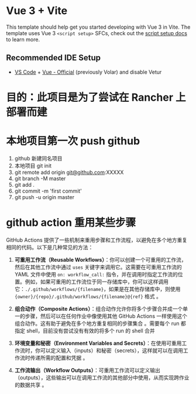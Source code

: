 # Vue 3 + Vite

This template should help get you started developing with Vue 3 in Vite. The template uses Vue 3 `<script setup>` SFCs, check out the [script setup docs](https://v3.vuejs.org/api/sfc-script-setup.html#sfc-script-setup) to learn more.

## Recommended IDE Setup

- [VS Code](https://code.visualstudio.com/) + [Vue - Official](https://marketplace.visualstudio.com/items?itemName=Vue.volar) (previously Volar) and disable Vetur

# 目的：此项目是为了尝试在 Rancher 上部署而建

# 本地项目第一次 push github

1. github 新建同名项目
2. 本地项目 git init
3. git remote add origin git@github.com:XXXXX
4. git branch -M master
5. git add .
6. git commit -m 'first commit'
7. git push -u origin master

# github action 重用某些步骤

GitHub Actions 提供了一些机制来重用步骤和工作流程，以避免在多个地方重复相同的代码。以下是几种常见的方法：

1. **可重用工作流（Reusable Workflows）**：你可以创建一个可重用的工作流，然后在其他工作流中通过 `uses` 关键字来调用它。这需要在可重用工作流的 YAML 文件中使用 `on: workflow_call:` 指令，并在调用时指定工作流的位置。例如，如果可重用的工作流位于同一存储库中，你可以这样调用它：`./.github/workflows/{filename}`，如果是在其他存储库中，则使用 `{owner}/{repo}/.github/workflows/{filename}@{ref}` 格式 。

2. **组合动作（Composite Actions）**：组合动作允许你将多个步骤合并成一个单一的步骤，然后可以在任何作业中像使用其他 GitHub Actions 一样使用这个组合动作。这有助于避免在多个地方重复相同的步骤集合 。需要每个 run 都指定 shell，目前没有尝试没有有效的将多个 run 的 shell 合并

3. **环境变量和秘密（Environment Variables and Secrets）**：在使用可重用工作流时，你可以定义输入（inputs）和秘密（secrets），这样就可以在调用工作流时传递所需的配置和凭据 。

4. **工作流输出（Workflow Outputs）**：可重用工作流可以定义输出（outputs），这些输出可以在调用工作流的其他部分中使用，从而实现跨作业的数据共享 。
